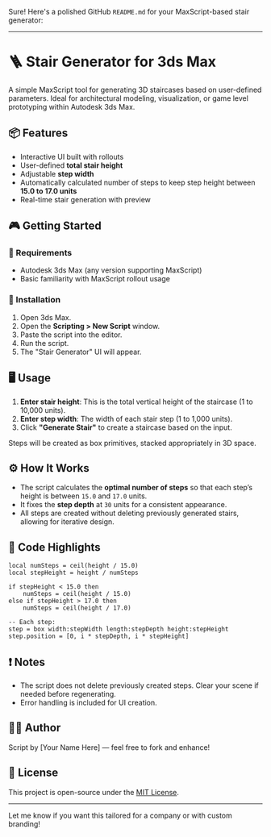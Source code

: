 Sure! Here's a polished GitHub `README.md` for your MaxScript-based stair generator:

---

# 🪜 Stair Generator for 3ds Max

A simple MaxScript tool for generating 3D staircases based on user-defined parameters. Ideal for architectural modeling, visualization, or game level prototyping within Autodesk 3ds Max.

## 📦 Features

- Interactive UI built with rollouts
- User-defined **total stair height**
- Adjustable **step width**
- Automatically calculated number of steps to keep step height between **15.0 to 17.0 units**
- Real-time stair generation with preview

## 🎮 Getting Started

### 🔧 Requirements

- Autodesk 3ds Max (any version supporting MaxScript)
- Basic familiarity with MaxScript rollout usage

### 🚀 Installation

1. Open 3ds Max.
2. Open the **Scripting > New Script** window.
3. Paste the script into the editor.
4. Run the script.
5. The "Stair Generator" UI will appear.

## 🖥️ Usage

1. **Enter stair height**: This is the total vertical height of the staircase (1 to 10,000 units).
2. **Enter step width**: The width of each stair step (1 to 1,000 units).
3. Click **"Generate Stair"** to create a staircase based on the input.

Steps will be created as box primitives, stacked appropriately in 3D space.

## ⚙️ How It Works

- The script calculates the **optimal number of steps** so that each step’s height is between `15.0` and `17.0` units.
- It fixes the **step depth** at `30` units for a consistent appearance.
- All steps are created without deleting previously generated stairs, allowing for iterative design.

## 📝 Code Highlights

```maxscript
local numSteps = ceil(height / 15.0)
local stepHeight = height / numSteps

if stepHeight < 15.0 then
    numSteps = ceil(height / 15.0)
else if stepHeight > 17.0 then
    numSteps = ceil(height / 17.0)

-- Each step:
step = box width:stepWidth length:stepDepth height:stepHeight
step.position = [0, i * stepDepth, i * stepHeight]
```

## ❗ Notes

- The script does not delete previously created steps. Clear your scene if needed before regenerating.
- Error handling is included for UI creation.

## 🧑‍💻 Author

Script by [Your Name Here] — feel free to fork and enhance!

## 📜 License

This project is open-source under the [MIT License](LICENSE).

---

Let me know if you want this tailored for a company or with custom branding!
